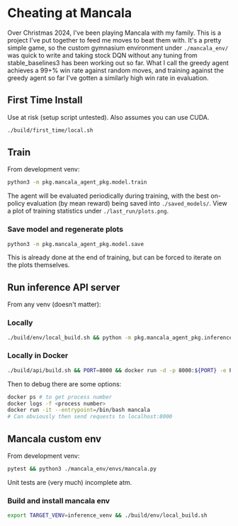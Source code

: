 # Cheating at Mancala

Over Christmas 2024, I've been playing Mancala with my family. This is a project I've put together to feed me moves to beat them with. It's a pretty simple game, so the custom gymnasium environment under `./mancala_env/` was quick to write and taking stock DQN without any tuning from stable_baselines3 has been working out so far. What I call the greedy agent achieves a 99+% win rate against random moves, and training against the greedy agent so far I've gotten a similarly high win rate in evaluation. 

## First Time Install
Use at risk (setup script untested). Also assumes you can use CUDA.
```bash
./build/first_time/local.sh
```

## Train
From development venv:
```bash
python3 -m pkg.mancala_agent_pkg.model.train
```
The agent will be evaluated periodically during training, with the best on-policy evaluation (by mean reward) being saved into `./saved_models/`. View a plot of training statistics under `./last_run/plots.png`.

### Save model and regenerate plots

```bash
python3 -m pkg.mancala_agent_pkg.model.save
```

This is already done at the end of training, but can be forced to iterate on the plots themselves.

## Run inference API server
From any venv (doesn't matter):
### Locally
```bash
./build/env/local_build.sh && python -m pkg.mancala_agent_pkg.inference_api.server 
```

### Locally in Docker
```bash
./build/api/build.sh && PORT=8000 && docker run -d -p 8000:${PORT} -e PORT=${PORT} mancala 
```
Then to debug there are some options:
```bash
docker ps # to get process number
docker logs -f <process number>
docker run -it --entrypoint=/bin/bash mancala
# Can obviously then send requests to localhost:8000
```

## Mancala custom env
From development venv:
```bash
pytest && python3 ./mancala_env/envs/mancala.py
```

Unit tests are (very much) incomplete atm.

### Build and install mancala env
```bash
export TARGET_VENV=inference_venv && ./build/env/local_build.sh
```
